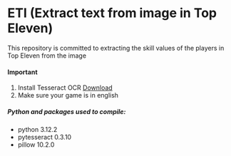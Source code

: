 # ETI (Extract text from image in Top Eleven)

This repository is committed to extracting the skill values of the players in Top Eleven from the image

#### Important  

1. Install Tesseract OCR [Download](https://github.com/UB-Mannheim/tesseract/wiki)
2. Make sure your game is in english  

##### Python and packages used to compile:

- python 3.12.2
- pytesseract 0.3.10
- pillow 10.2.0
